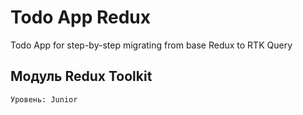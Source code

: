 # Todo App Redux

Todo App for step-by-step migrating from base Redux to RTK Query

## Модуль Redux Toolkit

`Уровень: Junior`
